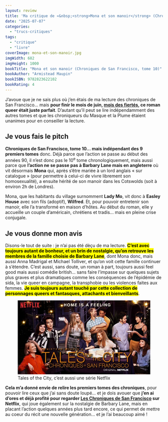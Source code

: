 ```yaml
---
layout: review
title: 'Ma critique de «&nbsp;<strong>Mona et son manoir</strong> (Chroniques de San&nbsp;Francisco, tome&nbsp;10)&nbsp;» de <em>Armistead Maupin</em>'
date: "2025-07-07"
categories: 
  - "trucs-critiques"
tags: 
  - "critique"
  - "livre"
coverImage: mona-et-son-manoir.jpg
imgWidth: 682
imgHeight: 1000
bookTitle: "Mona et son manoir (Chroniques de San Francisco, tome 10)"
bookAuthor: "Armistead Maupin"
bookISBN: 9782823622102              
bookRating: 4
---
```


<p>J’avoue que je ne sais plus où j’en étais de ma lecture des chroniques de San&nbsp;Francisco… mais <strong>pour finir le mois de juin, <a href="https://fr.wikipedia.org/wiki/Mois_des_fiert%C3%A9s_LGBTQ">mois des fiertés</a>, ce roman queer était juste parfait</strong>. D’autant qu’il peut se lire indépendamment des autres tomes et que les chroniqueurs du <a hreh="https://www.radiofrance.fr/franceinter/podcasts/le-masque-et-la-plume/mona-et-son-manoir-d-armistead-maupin-1673588">Masque et la Plume</a> étaient unanimes pour en conseiller la lecture. 

<h2>Je vous fais le pitch</h2>

<p><strong>Chroniques de San&nbsp;Francisco, tome&nbsp;10… mais indépendant des 9 premiers tomes</strong> donc. Déjà parce que l’action se passe au début des années 90, il n’est donc pas le 10<sup>e</sup> tome chronologiquement, mais aussi parce que <strong>l’action ne se passe pas à Barbary Lane mais en angleterre</strong> où vit désormais <strong>Mona</strong> qui, après s‘être mariée à un lord anglais «&nbsp;sur catalogue&nbsp;» (pour permettre à celui-ci de vivre librement son homosexualité), a ensuite hérité de son manoir dans les Cotswolds (soit à environ 2h de Londres).</p>
<p>Mona, que les habitants du village surnomment <strong>Lady Mo</strong>, vit donc à <strong lang="en">Easley House</strong> avec son fils (adoptif), <strong>Wilfred</strong>. Et, pour pouvoir entretenir son manoir, elle l’a transformé en maison d’hôtes. Au début du roman, elle y accueille un couple d’américain, chrétiens et tradis… mais en pleine crise conjugale.</p>

<h2>Je vous donne mon avis</h2>

<p>Disons-le tout de suite&nbsp;: je n’ai pas été dèçu de ma lecture. <strong><mark>C’est avec toujours autant de bonheur, et un brin de nostalgie, qu’on retrouve les membres de la famille choisie de Barbary Lane</mark></strong>, dont Mona donc, mais aussi Anna Madrigal et Michael Tolliver, et qu’on voit cette famille continuer à s’étendre. C’est aussi, sans doute, un roman à part, toujours aussi <span lang="en">feel good</span> mais aussi comédie british… sans faire l’impasse sur quelques sujets plus graves et plus dramatiques comme les conséquences de l’épidémie de sida, la vie queer en campagne, la transphobie ou les violences faites aux femmes. <strong><mark>Je suis toujours autant touché par cette collection de personnages queers et fantasques, attachants et bienveillants</mark></strong>.</p>

<figure>
    <img src="/images/2025/07/tales-of-the-city.jpg" alt="Les personnages principaux de la série sont regroupés sur cette affiche promotionnelle de la série">
    <figcaption><span lang=en>Tales of the City</span>, c’est aussi une série Netflix</figcaption>
</figure>    

<p><strong>Cela m’a donné envie de relire les premiers tomes des chroniques</strong>, pour pouvoir lire ceux que j’ai sans doute loupé… et je dois avouer que <strong>j’en ai d’ores et déjà profité pour regarder <a href="https://www.netflix.com/fr/title/80211563">Les Chroniques de San&nbsp;Francisco</a> sur Netflix</strong>, qui joue également sur la nostalgie de Barbary&nbsp;Lane, mais en placant l’action quelques années plus tard encore, ce qui permet de mettre au coeur du récit une nouvelle génération… et je l’ai beaucoup aimé&nbsp;!</p>
